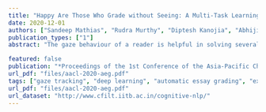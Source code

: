 ```yaml
---
title: "Happy Are Those Who Grade without Seeing: A Multi-Task Learning Approach to Grade Essays Using Gaze Behaviour"
date: 2020-12-01
authors: ["Sandeep Mathias", "Rudra Murthy", "Diptesh Kanojia", "Abhijit Mishra", "Pushpak Bhattacharyya"]
publication_types: ["1"]
abstract: "The gaze behaviour of a reader is helpful in solving several NLP tasks such as automatic essay grading. However, collecting gaze behaviour from readers is costly in terms of time and money. In this paper, we propose a way to improve automatic essay grading using gaze behaviour, which is learnt at run time using a multi-task learning framework. To demonstrate the efficacy of this multi-task learning based approach to automatic essay grading, we collect gaze behaviour for 48 essays across 4 essay sets, and learn gaze behaviour for the rest of the essays, numbering over 7000 essays. Using the learnt gaze behaviour, we can achieve a statistically significant improvement in performance over the state-of-the-art system for the essay sets where we have gaze data. We also achieve a statistically significant improvement for 4 other essay sets, numbering about 6000 essays, where we have no gaze behaviour data available. Our approach establishes that learning gaze behaviour improves automatic essay grading."

featured: false
publication: "*Proceedings of the 1st Conference of the Asia-Pacific Chapter of the Association for Computational Linguistics and the 10th International Joint Conference on Natural Language Processing*"
url_pdf: "files/aacl-2020-aeg.pdf"
tags: ["gaze tracking", "deep learning", "automatic essay grading", "experimental", "multi-tasking"]
url_pdf: "files/aacl-2020-aeg.pdf"
url_dataset: "http://www.cfilt.iitb.ac.in/cognitive-nlp/"
---
```


